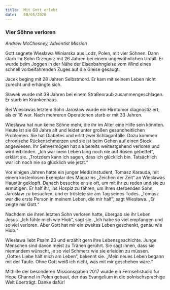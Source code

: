 ```yaml
---
title:  Mit Gott erlebt
date:   08/05/2020
---
```


### Vier Söhne verloren

_Andrew McChesney, Adventist Mission_

Gott segnete Wiesława Winiarska aus Lodz, Polen, mit vier Söhnen. Dann starb ihr Sohn Grzegorz mit 26 Jahren bei einem ungewöhnlichen Unfall. Er wurde beim Joggen in der Nähe der Eisenbahngleise vom Wind eines schnell vorbeifahrenden Zuges auf die Gleise gesaugt.

Jacek beging mit 28 Jahren Selbstmord. Er kam mit seinem Leben nicht zurecht und erhängte sich.

Sławek wurde mit 39 Jahren bei einem Straßenraub zusammengeschlagen. Er starb im Krankenhaus.

Bei Wiesławas letztem Sohn Jarosław wurde ein Hirntumor diagnostiziert, als er 16 war. Nach mehreren Operationen starb er mit 33 Jahren.

Wiesława hat nun keine Söhne mehr, die ihr im Alter eine Hilfe sein könnten. Heute ist sie 68 Jahre alt und leidet unter großen gesundheitlichen Problemen. Sie hat Diabetes und erlitt zwei Schlaganfälle. Dazu kommen chronische Rückenschmerzen und sie ist beim Gehen auf einen Stock angewiesen. Ihr Sehvermögen hat sie bereits weitestgehend verloren und wird erblinden. „Ich war mein Leben lang noch nie auf Rosen gebettet“, erklärt sie. „Trotzdem kann ich sagen, dass ich glücklich bin. Tatsächlich war ich noch nie so glücklich wie jetzt.“

Vor einigen Jahren hatte ein junger Medizinstudent, Tomasz Karauda, mit einem kostenlosen Exemplar des Magazins „Zeichen der Zeit“ an Wiesławas Haustür geklopft. Danach besuchte er sie oft, um mit ihr zu reden und sie zu ermutigen. Er half ihr, ins Hospiz zu fahren, um ihren sterbenden Sohn Jarosław zu besuchen, und er tröstete sie am Tag seines Todes. „Tomasz war die erste Person in meinem Leben, die mir half“, sagt Wiesława. „Er zeigte mir Gott.“

Nachdem sie ihren letzten Sohn verloren hatte, übergab sie ihr Leben Jesus. „Ich fühle mich wie Hiob“, sagt sie. „Ich habe so viel empfangen und so viel verloren. Aber Gott hat mir ein zweites Leben geschenkt, genau wie Hiob.“

Wiesława liebt Psalm 23 und erzählt gern ihre Lebensgeschichte. Junge Menschen sind davon meist zu Tränen gerührt. Sie sagt ihnen, dass sie niemandem wünscht, je so viel Schmerz wie sie erleiden zu müssen. „Gottes Liebe hält mich am Leben“, bekennt sie. „Mein neues Leben begann mit der Taufe. Ohne Gott weiß ich nicht, was mit mir geschehen wäre.“

Mithilfe der besonderen Missionsgaben 2017 wurde ein Fernsehstudio für Hope Channel in Polen gebaut, der das Evangelium in die polnischsprachige Welt überträgt. Danke dafür!